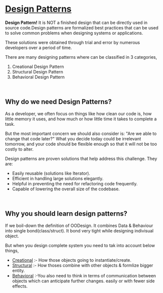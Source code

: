 # [Design Patterns](#design-patterns)
**Design Pattern!** It is NOT a finished design that can be directly used in source code.Design patterns are formalized best practices that can be used to solve common problems when designing systems or applications.<br>

These solutions were obtained through trial and error by numerous developers over a period of time.<br>

There are many designing patterns where can be classified in 3 categories,
1) Creational Design Pattern
2) Structural Design Pattern
3) Behavioral Design Pattern
<br>

## Why do we need Design Patterns?
As a developer, we often focus on things like how clean our code is, how little memory it uses, and how much or how little time it takes to complete a task.<br>

But the most important concern we should also consider is: "Are we able to change that code later?" What you decide today could be irrelevant tomorrow, and your code should be flexible enough so that it will not be too costly to alter.<br>

Design patterns are proven solutions that help address this challenge. They are:

 - Easily reusable (solutions like Iterator).
 - Efficient in handling large solutions elegantly.
 - Helpful in preventing the need for refactoring code frequently.
 - Capable of lowering the overall size of the codebase.
<br>


## Why you should learn design patterns?
If we boil-down the definition of OODesign. It combines Data & Behaviour into single bond(class/struct). It bond very tight while designing indivisual object.<br>

But when you design complete system you need to tak into account below things,

 - [Creational](https://github.com/ingaleshubhankar/CPP-HANDBOOK/blob/main/Design%20Patterns/Creational_Patterns.md) :- How those objects going to instantiate/create.
 - [Structural](https://github.com/ingaleshubhankar/CPP-HANDBOOK/blob/main/Design%20Patterns/Structural_Patterns.md) :- How thoses combine with other objects & formlize bigger entity.
 - [Behavioral](https://github.com/ingaleshubhankar/CPP-HANDBOOK/blob/main/Design%20Patterns/Behavioural_Patterns.md) :-You also need to think in terms of communication between objects which can anticipate further changes. easily or with fewer side effects.